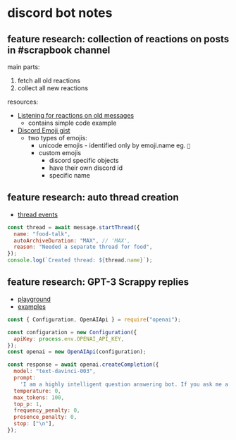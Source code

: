 # discord bot notes

## feature research: collection of reactions on posts in #scrapbook channel

main parts:

1. fetch all old reactions
2. collect all new reactions

resources:

- [Listening for reactions on old messages](https://discordjs.guide/popular-topics/reactions.html#listening-for-reactions-on-old-messages)
  - contains simple code example
- [Discord Emoji gist](https://gist.github.com/scragly/b8d20aece2d058c8c601b44a689a47a0)
  - two types of emojis:
    - unicode emojis - identified only by emoji.name eg. `🙂`
    - custom emojis
      - discord specific objects
      - have their own discord id
      - specific name

## feature research: auto thread creation

- [thread events](https://discordjs.guide/popular-topics/threads.html#thread-related-gateway-events)

```js
const thread = await message.startThread({
  name: "food-talk",
  autoArchiveDuration: "MAX", // 'MAX',
  reason: "Needed a separate thread for food",
});
console.log(`Created thread: ${thread.name}`);
```

## feature research: GPT-3 Scrappy replies

- [playground](https://platform.openai.com/playground/p/default-qa?lang=node.js)
- [examples](https://platform.openai.com/examples)

```js
const { Configuration, OpenAIApi } = require("openai");

const configuration = new Configuration({
  apiKey: process.env.OPENAI_API_KEY,
});
const openai = new OpenAIApi(configuration);

const response = await openai.createCompletion({
  model: "text-davinci-003",
  prompt:
    'I am a highly intelligent question answering bot. If you ask me a question that is rooted in truth, I will give you the answer. If you ask me a question that is nonsense, trickery, or has no clear answer, I will respond with "Unknown".\n\nQ: What is human life expectancy in the United States?\nA: Human life expectancy in the United States is 78 years.\n\nQ: Who was president of the United States in 1955?\nA: Dwight D. Eisenhower was president of the United States in 1955.\n\nQ: Which party did he belong to?\nA: He belonged to the Republican Party.\n\nQ: What is the square root of banana?\nA: Unknown\n\nQ: How does a telescope work?\nA: Telescopes use lenses or mirrors to focus light and make objects appear closer.\n\nQ: Where were the 1992 Olympics held?\nA: The 1992 Olympics were held in Barcelona, Spain.\n\nQ: How many squigs are in a bonk?\nA: Unknown\n\nQ:',
  temperature: 0,
  max_tokens: 100,
  top_p: 1,
  frequency_penalty: 0,
  presence_penalty: 0,
  stop: ["\n"],
});
```
